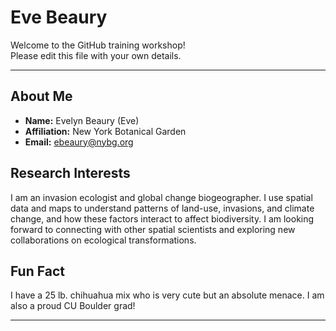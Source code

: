# Eve Beaury

Welcome to the GitHub training workshop!  
Please edit this file with your own details.

---

## About Me
- **Name:** Evelyn Beaury (Eve)
- **Affiliation:** New York Botanical Garden
- **Email:** ebeaury@nybg.org

## Research Interests
I am an invasion ecologist and global change biogeographer. I use spatial data and maps to understand patterns of land-use, invasions, and climate change, and how these factors interact to affect biodiversity. I am looking forward to connecting with other spatial scientists and exploring new collaborations on ecological transformations. 

## Fun Fact
I have a 25 lb. chihuahua mix who is very cute but an absolute menace. I am also a proud CU Boulder grad! 

---
